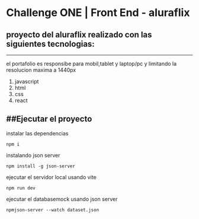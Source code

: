 # Challenge ONE | Front End -  aluraflix


## proyecto del aluraflix realizado con las siguientes tecnologias:
---
el portafolio  es responsibe para mobil,tablet y laptop/pc y limitando la resolucion maxima  a 1440px 

1. javascript
2. html
3. css
4. react

##Ejecutar el proyecto
--
instalar las dependencias
```
npm i
```

instalando json server
```
npm install -g json-server

```

ejecutar el servidor local usando vite
```
npm run dev
```
ejecutar el databasemock usando json server 

```
npmjson-server --watch dataset.json

```
